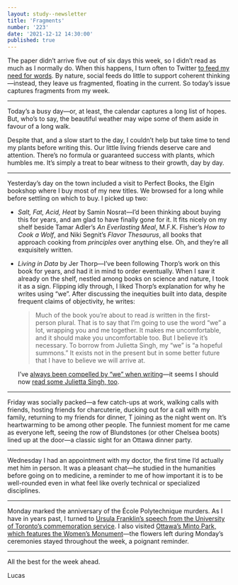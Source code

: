 ```yaml
---
layout: study--newsletter
title: 'Fragments'
number: '223'
date: '2021-12-12 14:30:00'
published: true
---
```


The paper didn’t arrive five out of six days this week, so I didn’t read as much as I normally do. When this happens, I turn often to Twitter [to feed my need for words](https://lucascherkewski.com/hit-and-miss/18-feed/). By nature, social feeds do little to support coherent thinking—instead, they leave us fragmented, floating in the current. So today’s issue captures fragments from my week.

---

Today’s a busy day—or, at least, the calendar captures a long list of hopes. But, who’s to say, the beautiful weather may wipe some of them aside in favour of a long walk.

Despite that, and a slow start to the day, I couldn’t help but take time to tend my plants before writing this. Our little living friends deserve care and attention. There’s no formula or guaranteed success with plants, which humbles me. It’s simply a treat to bear witness to their growth, day by day.

---

Yesterday’s day on the town included a visit to Perfect Books, the Elgin bookshop where I buy most of my new titles. We browsed for a long while before settling on which to buy. I picked up two:

- _Salt, Fat, Acid, Heat_ by Samin Nosrat—I’d been thinking about buying this for years, and am glad to have finally gone for it. It fits nicely on my shelf beside Tamar Adler’s _An Everlasting Meal_, M.F.K. Fisher’s _How to Cook a Wolf_, and Niki Segnit’s _Flavor Thesaurus_, all books that approach cooking from _principles_ over anything else. Oh, and they’re all exquisitely written.
- _Living in Data_ by Jer Thorp—I’ve been following Thorp’s work on this book for years, and had it in mind to order eventually. When I saw it already on the shelf, nestled among books on science and nature, I took it as a sign. Flipping idly through, I liked Thorp’s explanation for why he writes using “we”. After discussing the inequities built into data, despite frequent claims of objectivity, he writes:
    
    > Much of the book you’re about to read _is_ written in the first-person plural. That is to say that I’m going to use the word “we” a lot, wrapping you and me together. It makes me uncomfortable, and it should make you uncomfortable too. But I believe it’s necessary. To borrow from Julietta Singh, my “we” is “a hopeful summons.” It exists not in the present but in some better future that I have to believe we will arrive at.
    
    I’ve [always been compelled by “we” when writing](https://lucascherkewski.com/hit-and-miss/78-i-you-we/)—it seems I should now [read some Julietta Singh, too](https://syndicate.network/symposia/literature/unthinking-mastery/#olivia-michiko-gagnon).

---

Friday was socially packed—a few catch-ups at work, walking calls with friends, hosting friends for charcuterie, ducking out for a call with my family, returning to my friends for dinner, T joining as the night went on. It’s heartwarming to be among other people. The funniest moment for me came as everyone left, seeing the row of Blundstones (or other Chelsea boots) lined up at the door—a classic sight for an Ottawa dinner party.

---

Wednesday I had an appointment with my doctor, the first time I’d actually met him in person. It was a pleasant chat—he studied in the humanities before going on to medicine, a reminder to me of how important it is to be well-rounded even in what feel like overly technical or specialized disciplines.

---

Monday marked the anniversary of the École Polytechnique murders. As I have in years past, I turned to [Ursula Franklin’s speech from the University of Toronto’s commemoration service](https://cws.journals.yorku.ca/index.php/cws/article/download/10641/9730). I also visited [Ottawa’s Minto Park, which features the Women’s Monument](https://en.wikipedia.org/wiki/Enclave:_The_Ottawa_Women%27s_Monument)—the flowers left during Monday’s ceremonies stayed throughout the week, a poignant reminder.

---

All the best for the week ahead.

Lucas
